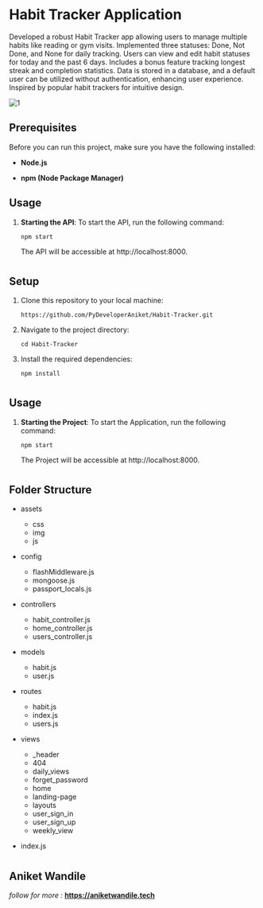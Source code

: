 # Habit Tracker Application

Developed a robust Habit Tracker app allowing users to manage multiple habits like reading or gym visits. Implemented three statuses: Done, Not Done, and None for daily tracking. Users can view and edit habit statuses for today and the past 6 days. Includes a bonus feature tracking longest streak and completion statistics. Data is stored in a database, and a default user can be utilized without authentication, enhancing user experience. Inspired by popular habit trackers for intuitive design.

![1](https://github.com/PyDeveloperAniket/Habit-Tracker/assets/63203988/4ff5be12-6a6d-471f-b3b1-ab5962f3aa0b)



## Prerequisites

Before you can run this project, make sure you have the following installed:

- **Node.js**

- **npm (Node Package Manager)**


## Usage

1. **Starting the API**: To start the API, run the following command:
    ```
    npm start
    ```

    The API will be accessible at http://localhost:8000.
#


## Setup

1. Clone this repository to your local machine:

   ```shell
   https://github.com/PyDeveloperAniket/Habit-Tracker.git

2. Navigate to the project directory:

   ```shell
   cd Habit-Tracker

3. Install the required dependencies:

   ```shell
   npm install

#


## Usage

1. **Starting the Project**: To start the Application, run the following command:
    ```
    npm start
    ```

    The Project will be accessible at http://localhost:8000.
#

## Folder Structure

- assets
   - css
   - img
   - js

- config
   - flashMiddleware.js
   - mongoose.js
   - passport_locals.js

- controllers
    - habit_controller.js
    - home_controller.js
    - users_controller.js

- models
    - habit.js
    - user.js

- routes
    - habit.js
    - index.js
    - users.js

- views
    - _header
    - 404
    - daily_views
    - forget_password
    - home
    - landing-page
    - layouts
    - user_sign_in
    - user_sign_up
    - weekly_view

- index.js


#



## Aniket Wandile 

*follow for more :*  **https://aniketwandile.tech**
